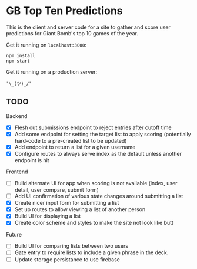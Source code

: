 GB Top Ten Predictions
===========

This is the client and server code for a site to gather and score user predictions for Giant Bomb's top 10 games of the year.

Get it running on `localhost:3000`:

```
npm install
npm start
```

Get it running on a production server:

```
¯\_(ツ)_/¯
```

TODO
----

Backend

- [x] Flesh out submissions endpoint to reject entries after cutoff time
- [x] Add some endpoint for setting the target list to apply scoring (potentially hard-code to a pre-created list to be updated)
- [x] Add endpoint to return a list for a given username
- [x] Configure routes to always serve index as the default unless another endpoint is hit

Frontend

- [ ] Build alternate UI for app when scoring is not available (index, user detail, user compare, submit form)
- [ ] Add UI confirmation of various state changes around submitting a list
- [x] Create nicer input form for submitting a list
- [x] Set up routes to allow viewing a list of another person
- [x] Build UI for displaying a list
- [x] Create color scheme and styles to make the site not look like butt

Future

- [ ] Build UI for comparing lists between two users
- [ ] Gate entry to require lists to include a given phrase in the deck.
- [ ] Update storage persistance to use firebase
